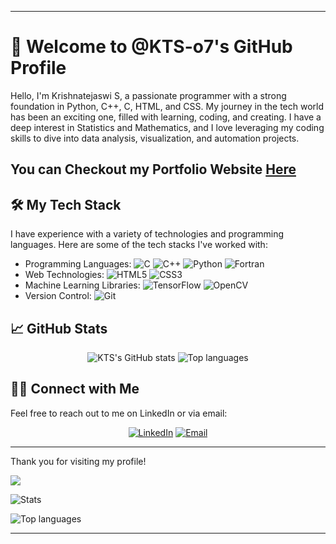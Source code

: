 
---

# 👋 Welcome to @KTS-o7's GitHub Profile

Hello, I'm Krishnatejaswi S, a passionate programmer with a strong foundation in Python, C++, C, HTML, and CSS. My journey in the tech world has been an exciting one, filled with learning, coding, and creating. I have a deep interest in Statistics and Mathematics, and I love leveraging my coding skills to dive into data analysis, visualization, and automation projects.

## You can Checkout my Portfolio Website [Here](https://krishnatejaswi-s.vercel.app/)

## 🛠️ My Tech Stack

I have experience with a variety of technologies and programming languages. Here are some of the tech stacks I've worked with:

- Programming Languages: ![C](https://img.shields.io/badge/c-%2300599C.svg?style=for-the-badge&logo=c&logoColor=white) ![C++](https://img.shields.io/badge/c++-%2300599C.svg?style=for-the-badge&logo=c%2B%2B&logoColor=white) ![Python](https://img.shields.io/badge/python-3670A0?style=for-the-badge&logo=python&logoColor=ffdd54) ![Fortran](https://img.shields.io/badge/Fortran-%23734F96.svg?style=for-the-badge&logo=fortran&logoColor=white)
- Web Technologies: ![HTML5](https://img.shields.io/badge/html5-%23E34F26.svg?style=for-the-badge&logo=html5&logoColor=white) ![CSS3](https://img.shields.io/badge/css3-%231572B6.svg?style=for-the-badge&logo=css3&logoColor=white)
- Machine Learning Libraries: ![TensorFlow](https://img.shields.io/badge/TensorFlow-%23FF6F00.svg?style=for-the-badge&logo=TensorFlow&logoColor=white) ![OpenCV](https://img.shields.io/badge/opencv-%23white.svg?style=for-the-badge&logo=opencv&logoColor=white)
- Version Control: ![Git](https://img.shields.io/badge/git-%23F05033.svg?style=for-the-badge&logo=git&logoColor=white)

## 📈 GitHub Stats

<p align="center">
  <img src="https://github-readme-stats.vercel.app/api?username=KTS-o7&rank_icon=github&theme=github_dark" alt="KTS's GitHub stats">
  <img src="https://github-readme-streak-stats.herokuapp.com/?user=KTS-o7&theme=github_dark&hide_border=false" alt="Top languages"><br>

  
</p>

## 🤝🏻 Connect with Me

Feel free to reach out to me on LinkedIn or via email:

<p align="center">
<a href="https://www.linkedin.com/in/krishnatejaswi-shenthar/" target="_blank"><img alt="LinkedIn" src="https://img.shields.io/badge/linkedin-%230077B5.svg?style=for-the-badge&logo=linkedin&logoColor=white)"></a>
<a href="mailto:krishna.tejaswi@shenthar.com"><img alt="Email" src="https://img.shields.io/badge/Gmail-D14836?style=for-the-badge&logo=gmail&logoColor=white"></a>
</p>

---

Thank you for visiting my profile!

[![](https://visitcount.itsvg.in/api?id=KTS-o7&icon=0&color=0)](https://visitcount.itsvg.in)<br>

<img src="https://github-profile-summary-cards.vercel.app/api/cards/profile-details?username=KTS-o7&theme=github_dark" alt="Stats">

<img src="https://github-readme-stats.vercel.app/api/top-langs/?username=KTS-o7&hide_progress=true&theme=github_dark" alt="Top languages"><br>

---

